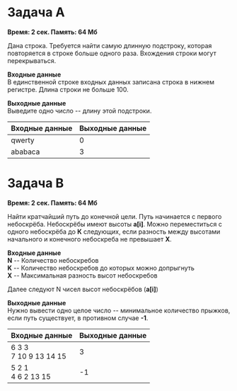 # Задача A
**Время: 2 сек. Память: 64 Мб**

Дана строка. Требуется найти самую длинную подстроку, которая повторяется в строке
больше одного раза. Вхождения строки могут перекрываться.

**Входные данные** <br>
В единственной строке входных данных записана строка в нижнем регистре. Длина строки не
больше 100. <br>

**Выходные данные** <br>
Выведите одно число -- длину этой подстроки. <br>

| Входные данные     | Выходные данные     |
|--------------------|---------------------|
| qwerty             | 0                   |
| ababaca            | 3                   |

# Задача B
**Время: 2 сек. Память: 64 Мб**

Найти кратчайший путь до конечной цели. Путь начинается с первого небоскрёба.
Небоскрёбы имеют высоты **a[i]**. Можно переместиться с одного небоскрёба до **К** следующих, если разность между высотами начального и конечного небоскреба не превышает **X**.

**Входные данные** <br>
**N** -- Количество небоскребов <br>
**K** -- Количество небоскребов до которых можно допрыгнуть <br>
**X** -- Максимальная разность высот небоскребов <br>

Далее следуют N чисел высот небоскрёбов (**a[i]**) <br>

**Выходные данные** <br>
Нужно вывести одно целое число -- минимальное количество прыжков, если путь существует, в противном случае **-1**.
<br>

| Входные данные             | Выходные данные            |
|----------------------------|----------------------------|
| 6 3 3 <br> 7 10 9 13 14 15 | 3                          |
| 5 2 1 <br> 4 6  2 13 15    | -1                        |